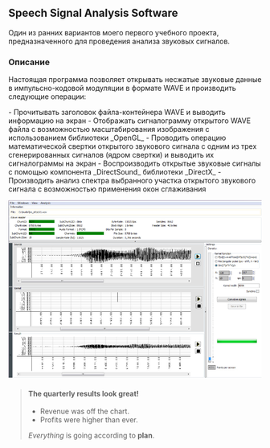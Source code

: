 <p style="text-align:center"><h2>Speech Signal Analysis Software</h2></p>
<p>Один из ранних вариантов моего первого учебного проекта, предназначенного для проведения анализа звуковых сигналов.</p>

<h3>Описание</h3>
<p>Настоящая программа позволяет открывать несжатые звуковые данные в импульсно-кодовой модуляции в формате WAVE и производить следующие операции:</p>
- Прочитывать заголовок файла-контейнера WAVE и выводить информацию на экран
- Отображать сигналограмму открытого WAVE файла с возможностью масштабирования изображения с использованием библиотеки _OpenGL_
- Проводить операцию математической свертки открытого звукового сигнала с одним из трех сгенерированных сигналов (ядром свертки) и выводить их сигналограммы на экран
- Воспроизводить открытые звуковые сигналы с помощью компонента _DirectSound_ библиотеки _DirectX_
- Производить анализ спектра выбранного участка открытого звукового сигнала с возможностью применения окон сглаживания


![Главное окно программы](https://github.com/Turquoise69/SSAS/blob/main/readme_assets/1.jpg)

> #### The quarterly results look great!
>
> - Revenue was off the chart.
> - Profits were higher than ever.
>
>  *Everything* is going according to **plan**.
